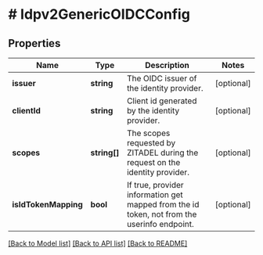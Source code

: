 # # Idpv2GenericOIDCConfig

## Properties

Name | Type | Description | Notes
------------ | ------------- | ------------- | -------------
**issuer** | **string** | The OIDC issuer of the identity provider. | [optional]
**clientId** | **string** | Client id generated by the identity provider. | [optional]
**scopes** | **string[]** | The scopes requested by ZITADEL during the request on the identity provider. | [optional]
**isIdTokenMapping** | **bool** | If true, provider information get mapped from the id token, not from the userinfo endpoint. | [optional]

[[Back to Model list]](../../README.md#models) [[Back to API list]](../../README.md#endpoints) [[Back to README]](../../README.md)

